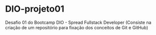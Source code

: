 # DIO-projeto01
Desafio 01 do Bootcamp DIO - Spread Fullstack Developer (Consiste na criação de um repositório para fixação dos conceitos de Git e GitHub)
